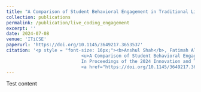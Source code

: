```yaml
---
title: "A Comparison of Student Behavioral Engagement in Traditional Live Coding and Active Live Coding Lectures"
collection: publications
permalink: /publication/live_coding_engagement
excerpt: ''
date: 2024-07-08
venue: 'ITiCSE'
paperurl: 'https://doi.org/10.1145/3649217.3653537'
citation: '<p style = "font-size: 16px;"><b>Anshul Shah</b>, Fatimah Alhumrani, William G. Griswold, Leo Porter, and Adalbert Gerald Soosai Raj. 2024. 
                            <u>A Comparison of Student Behavioral Engagement in Traditional Live Coding and Active Live Coding Lectures</u>. 
                            In Proceedings of the 2024 Innovation and Technology in Computer Science Education V. 1 (ITiCSE 2024), July 8–10, 2024, Milan, Italy. ACM, New York, NY, USA, 7 pages.  
                            <a href="https://doi.org/10.1145/3649217.3653537">https://doi.org/10.1145/3649217.3653537</a></p>'
---
```


Test content
